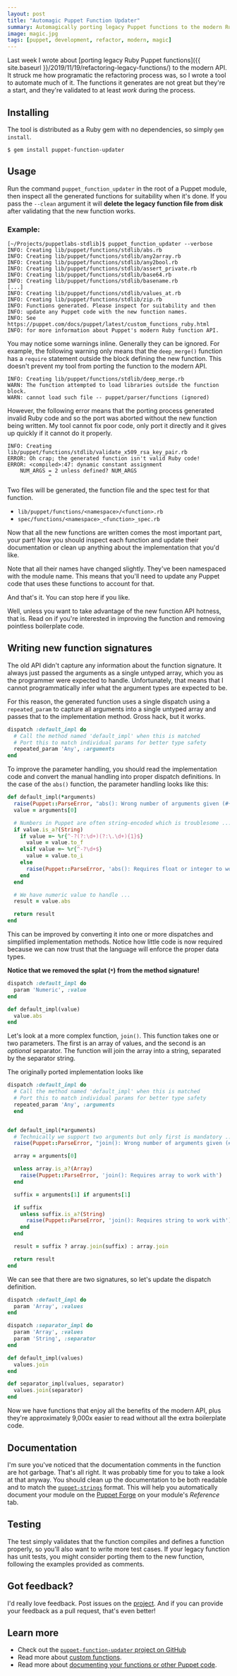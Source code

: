 ```yaml
---
layout: post
title: "Automagic Puppet Function Updater"
summary: Automagically porting legacy Puppet functions to the modern Ruby API
image: magic.jpg
tags: [puppet, development, refactor, modern, magic]
---
```


Last week I wrote about [porting legacy Ruby Puppet functions]({{ site.baseurl }}/2019/11/19/refactoring-legacy-functions/)
to the modern API.  It struck me how programatic the refactoring process was, so
I wrote a tool to automate much of it. The functions it generates are not great
but they're a start, and they're validated to at least *work* during the process.

## Installing

The tool is distributed as a Ruby gem with no dependencies, so simply `gem install`.

```
$ gem install puppet-function-updater
```


## Usage

Run the command `puppet_function_updater` in the root of a Puppet module, then
inspect all the generated functions for suitability when it's done. If you pass
the `--clean` argument it will **delete the legacy function file from disk**
after validating that the new function works.

### Example:

```
[~/Projects/puppetlabs-stdlib]$ puppet_function_updater --verbose
INFO: Creating lib/puppet/functions/stdlib/abs.rb
INFO: Creating lib/puppet/functions/stdlib/any2array.rb
INFO: Creating lib/puppet/functions/stdlib/any2bool.rb
INFO: Creating lib/puppet/functions/stdlib/assert_private.rb
INFO: Creating lib/puppet/functions/stdlib/base64.rb
INFO: Creating lib/puppet/functions/stdlib/basename.rb
[...]
INFO: Creating lib/puppet/functions/stdlib/values_at.rb
INFO: Creating lib/puppet/functions/stdlib/zip.rb
INFO: Functions generated. Please inspect for suitability and then
INFO: update any Puppet code with the new function names.
INFO: See https://puppet.com/docs/puppet/latest/custom_functions_ruby.html
INFO: for more information about Puppet's modern Ruby function API.
```
You may notice some warnings inline. Generally they can be ignored. For example,
the following warning only means that the `deep_merge()` function has a `require`
statement outside the block defining the new function. This doesn't prevent my
tool from porting the function to the modern API.

```
INFO: Creating lib/puppet/functions/stdlib/deep_merge.rb
WARN: The function attempted to load libraries outside the function block.
WARN: cannot load such file -- puppet/parser/functions (ignored)
```

However, the following error means that the porting process generated invalid
Ruby code and so the port was aborted without the new function being written. My
tool cannot fix poor code, only port it directly and it gives up quickly if it
cannot do it properly.

```
INFO: Creating lib/puppet/functions/stdlib/validate_x509_rsa_key_pair.rb
ERROR: Oh crap; the generated function isn't valid Ruby code!
ERROR: <compiled>:47: dynamic constant assignment
    NUM_ARGS = 2 unless defined? NUM_ARGS
             ^
```

Two files will be generated, the function file and the spec test for that function.

* `lib/puppet/functions/<namespace>/<function>.rb`
* `spec/functions/<namespace>_<function>_spec.rb`

Now that all the new functions are written comes the most important part, your
part! Now you should inspect each function and update their documentation or
clean up anything about the implementation that you'd like.

Note that all their names have changed slightly. They've been namespaced with the
module name. This means that you'll need to update any Puppet code that uses these
functions to account for that.

And that's it. You can stop here if you like.

Well, unless you want to take advantage of the new function API hotness, that is.
Read on if you're interested in improving the function and removing pointless
boilerplate code.

## Writing new function signatures

The old API didn't capture any information about the function signature. It always
just passed the arguments as a single untyped array, which you as the programmer
were expected to handle. Unfortunately, that means that I cannot programmatically
infer what the argument types are expected to be.

For this reason, the generated function uses a single dispatch using a `repeated_param`
to capture all arguments into a single untyped array and passes that to the
implementation method. Gross hack, but it works.

``` ruby
dispatch :default_impl do
  # Call the method named 'default_impl' when this is matched
  # Port this to match individual params for better type safety
  repeated_param 'Any', :arguments
end
```

To improve the parameter handling, you should read the implementation code and
convert the manual handling into proper dispatch definitions. In the case of the
`abs()` function, the parameter handling looks like this:

``` ruby
def default_impl(*arguments)
  raise(Puppet::ParseError, "abs(): Wrong number of arguments given (#{arguments.size} for 1)") if arguments.empty?
  value = arguments[0]

  # Numbers in Puppet are often string-encoded which is troublesome ...
  if value.is_a?(String)
    if value =~ %r{^-?(?:\d+)(?:\.\d+){1}$}
      value = value.to_f
    elsif value =~ %r{^-?\d+$}
      value = value.to_i
    else
      raise(Puppet::ParseError, 'abs(): Requires float or integer to work with')
    end
  end

  # We have numeric value to handle ...
  result = value.abs

  return result
end
```

This can be improved by converting it into one or more dispatches and simplified
implementation methods. Notice how little code is now required because we can now
trust that the language will enforce the proper data types.

**Notice that we removed the splat (`*`) from the method signature!**

``` ruby
dispatch :default_impl do
  param 'Numeric', :value
end

def default_impl(value)
  value.abs
end
```

Let's look at a more complex function, `join()`. This function takes one or two
parameters. The first is an array of values, and the second is an *optional* separator.
The function will join the array into a string, separated by the separator string.

The originally ported implementation looks like

``` ruby
dispatch :default_impl do
  # Call the method named 'default_impl' when this is matched
  # Port this to match individual params for better type safety
  repeated_param 'Any', :arguments
  end


def default_impl(*arguments)
  # Technically we support two arguments but only first is mandatory ...
  raise(Puppet::ParseError, "join(): Wrong number of arguments given (#{arguments.size} for 1)") if arguments.empty?

  array = arguments[0]

  unless array.is_a?(Array)
    raise(Puppet::ParseError, 'join(): Requires array to work with')
  end

  suffix = arguments[1] if arguments[1]

  if suffix
    unless suffix.is_a?(String)
      raise(Puppet::ParseError, 'join(): Requires string to work with')
    end
  end

  result = suffix ? array.join(suffix) : array.join

  return result
end
```

We can see that there are two signatures, so let's update the dispatch definition.

``` ruby
dispatch :default_impl do
  param 'Array', :values
end

dispatch :separator_impl do
  param 'Array', :values
  param 'String', :separator
end

def default_impl(values)
  values.join
end

def separator_impl(values, separator)
  values.join(separator)
end
```

Now we have functions that enjoy all the benefits of the modern API, plus they're
approximately 9,000x easier to read without all the extra boilerplate code.


## Documentation

I'm sure you've noticed that the documentation comments in the function are hot
garbage. That's all right. It was probably time for you to take a look at that
anyway. You should clean up the documentation to be both readable and to match
the [`puppet-strings`](https://puppet.com/docs/puppet/latest/puppet_strings.html)
format. This will help you automatically document your module on the
[Puppet Forge](https://forge.puppet.com/) on your module's *Reference* tab.


## Testing

The test simply validates that the function compiles and defines a function
properly, so you'll also want to write more test cases. If your legacy function
has unit tests, you might consider porting them to the new function, following
the examples provided as comments.


## Got feedback?

I'd really love feedback. Post issues on the [project](https://github.com/binford2k/puppet-function-updater).
And if you can provide your feedback as a pull request, that's even better!

## Learn more

* Check out the [`puppet-function-updater` project on GitHub](https://github.com/binford2k/puppet-function-updater)
* Read more about [custom functions](https://puppet.com/docs/puppet/latest/custom_functions_ruby.html).
* Read more about [documenting your functions or other Puppet code](https://puppet.com/docs/puppet/latest/puppet_strings.html).

